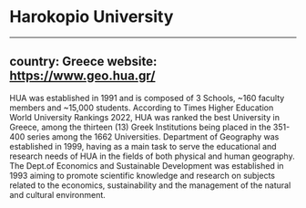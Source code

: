 # Harokopio University
---
country: Greece
website: https://www.geo.hua.gr/
---
HUA was established in 1991 and is composed of 3 Schools, ~160 faculty members and ~15,000 students. According to Times Higher Education World University Rankings 2022, HUA was ranked the best University in Greece, among the thirteen (13) Greek Institutions being placed in the 351-400 series among the 1662 Universities. Department of Geography was established in 1999, having as a main task to serve the educational and research needs of HUA in the fields of both physical and human geography. The Dept.of Economics and Sustainable Development was established in 1993 aiming to promote scientific knowledge and research on subjects related to the economics, sustainability and the management of the natural and cultural environment.
